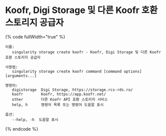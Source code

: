 # Koofr, Digi Storage 및 다른 Koofr 호환 스토리지 공급자

{% code fullWidth="true" %}
```
이름:
   singularity storage create koofr - Koofr, Digi Storage 및 다른 Koofr 호환 스토리지 공급자

사용법:
   singularity storage create koofr command [command options] [arguments...]

명령어:
   digistorage  Digi Storage, https://storage.rcs-rds.ro/
   koofr        Koofr, https://app.koofr.net/
   other        다른 Koofr API 호환 스토리지 서비스
   help, h      명령어 목록 또는 명령어 도움말 표시

옵션:
   --help, -h  도움말 표시
```
{% endcode %}